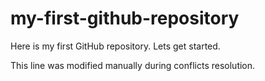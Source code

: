 # my-first-github-repository
Here is my first GitHub repository. Lets get started.

This line was modified manually during conflicts resolution.